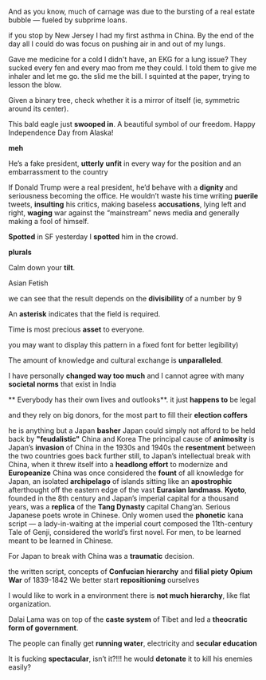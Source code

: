 And as you know, much of carnage was due to the bursting of a real estate bubble — fueled by subprime loans.

if you stop by New Jersey 
I had my first asthma in China. 
By the end of the day all I could do was focus on pushing air in and out of my lungs. 

Gave me medicine for a cold I didn't have, an EKG for a lung issue? They sucked every fen and every mao from me they could. 
I told them to give me inhaler and let me go. 
the slid me the bill. 
I squinted at the paper, trying to lesson the blow. 

Given a binary tree, check whether it is a mirror of itself (ie, symmetric around its center).

This bald eagle just **swooped in**. A beautiful symbol of our freedom. Happy Independence Day from Alaska!

**meh** 

He’s a fake president, **utterly** **unfit** in every way for the position and an embarrassment to the country

If Donald Trump were a real president, he’d behave with a **dignity** and seriousness becoming the office. He wouldn’t waste his time writing **puerile** tweets, **insulting** his critics, making baseless **accusations**, lying left and right, **waging** war against the “mainstream” news media and generally making a fool of himself.

**Spotted** in SF yesterday
I **spotted** him in the crowd.

**plurals** 

Calm down your **tilt**. 

Asian Fetish

we can see that the result depends on the **divisibility** of a number by 9

An **asterisk** indicates that the field is required.

Time is most precious **asset** to everyone. 

you may want to display this pattern in a fixed font for better legibility)

The amount of knowledge and cultural exchange is **unparalleled**.

I have personally **changed way too much** and I cannot agree with many **societal norms** that exist in India

** Everybody has their own lives and outlooks**.
it just **happens to** be legal

and they rely on big donors, for the most part to fill their **election coffers** 

he is anything but a Japan **basher**
Japan could simply not afford to be held back by **"feudalistic"** China and Korea
The principal cause of **animosity** is Japan’s **invasion** of China in the 1930s and 1940s
the **resentment** between the two countries goes back further still, to Japan’s intellectual break with China, when it threw itself into a **headlong effort** to modernize and **Europeanize**
China was once considered the **fount** of all knowledge for Japan, an isolated **archipelago** of islands sitting like an **apostrophic** afterthought off the eastern edge of the vast **Eurasian landmass**. **Kyoto**, founded in the 8th century and Japan’s imperial capital for a thousand years, was a **replica** of the **Tang Dynasty** capital Chang’an. Serious Japanese poets wrote in Chinese. Only women used the **phonetic** kana script — a lady-in-waiting at the imperial court composed the 11th-century Tale of Genji, considered the world’s first novel. For men, to be learned meant to be learned in Chinese. 

For Japan to break with China was a **traumatic** decision.

the written script, concepts of **Confucian hierarchy** and **filial piety**
**Opium War** of 1839-1842
We better start **repositioning** ourselves

I would like to work in a environment there is **not much hierarchy**, like flat organization. 

Dalai Lama was on top of the **caste system** of Tibet and led a **theocratic form of government**.

The people can finally get **running water**, electricity and **secular education**

It is fucking **spectacular**, isn’t it?!!!
he would **detonate** it to kill his enemies easily?
